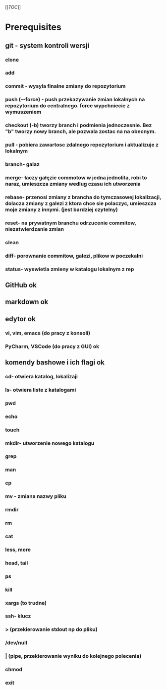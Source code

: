 [[_TOC_]]
# Prerequisites
## git - system kontroli wersji 
### clone
### add
### commit - wysyla finalne zmiany do repozytorium 
### push (--force) - push przekazywanie zmian lokalnych na repozytorium do centralnego. force wypchniecie z wymuszeniem   
### checkout (-b) tworzy branch i podmienia jednoczesnie. Bez "b" tworzy nowy branch, ale pozwala zostac na na obecnym. 
### pull - pobiera zawartosc zdalnego repozytorium i aktualizuje z lokalnym 
### branch- galaz
### merge- łaczy gałęzie commotow w jedna jednolita, robi to naraz, umieszcza zmiany wedlug czasu ich utworzenia 
### rebase- przenosi zmiany z brancha do tymczasowej lokalizacji, dolacza zmiany z galezi z ktora chce sie polaczyc, umieszcza moje zmiany z innymi. (jest bardziej czytelny)
### reset- na prywatnym branchu odrzucenie commitow, niezatwierdzanie zmian
### clean
### diff- porownanie commitow, galezi, plikow w poczekalni
### status- wyswietla zmieny w katalogu lokalnym z rep
## GitHub ok
## markdown ok
## edytor ok
### vi, vim, emacs (do pracy z konsoli)
### PyCharm, VSCode (do pracy z GUI) ok
## komendy bashowe i ich flagi ok
### cd- otwiera katalog, lokalizaji
### ls- otwiera liste z katalogami 
### pwd
### echo 
### touch
### mkdir- utworzenie nowego katalogu
### grep
### man
### cp
### mv - zmiana nazwy pliku
### rmdir
### rm
### cat 
### less, more
### head, tail
### ps
### kill
### xargs (to trudne)
### ssh- klucz 
### > (przekierowanie stdout np do pliku)
### /dev/null
### | (pipe, przekierowanie wyniku do kolejnego polecenia)
### chmod
### exit
